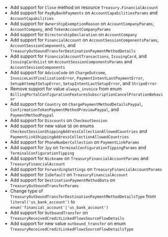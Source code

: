 * Add support for `Close` method on resource `Treasury.FinancialAccount`
* Add support for `PayByBankPayments` on `AccountCapabilitiesParams` and `AccountCapabilities`
* Add support for `OwnershipExemptionReason` on `AccountCompanyParams`, `AccountCompany`, and `TokenAccountCompanyParams`
* Add support for `DirectorshipDeclaration` on `AccountCompany`
* Add support for `FinancialAccount` on `AccountSessionComponentsParams`, `AccountSessionComponents`, and `TreasuryOutboundTransferDestinationPaymentMethodDetails`
* Add support for `FinancialAccountTransactions`, `IssuingCard`, and `IssuingCardsList` on `AccountSessionComponentsParams` and `AccountSessionComponents`
* Add support for `AdviceCode` on `ChargeOutcome`, `InvoiceLastFinalizationError`, `PaymentIntentLastPaymentError`, `SetupAttemptSetupError`, `SetupIntentLastSetupError`, and `StripeError`
* Remove support for value `always_invoice` from enum `BillingPortalConfigurationFeaturesSubscriptionCancelProrationBehavior`
* Add support for `Country` on `ChargePaymentMethodDetailsPaypal`, `ConfirmationTokenPaymentMethodPreviewPaypal`, and `PaymentMethodPaypal`
* Add support for `Discounts` on `CheckoutSession`
* Add support for new value `SD` on enums `CheckoutSessionShippingAddressCollectionAllowedCountries` and `PaymentLinkShippingAddressCollectionAllowedCountries`
* Add support for `PhoneNumberCollection` on `PaymentLinkParams`
* Add support for `Jpy` on `TerminalConfigurationTippingParams` and `TerminalConfigurationTipping`
* Add support for `Nickname` on `TreasuryFinancialAccountParams` and `TreasuryFinancialAccount`
* Add support for `ForwardingSettings` on `TreasuryFinancialAccountParams`
* Add support for `IsDefault` on `TreasuryFinancialAccount`
* Add support for `DestinationPaymentMethodData` on `TreasuryOutboundTransferParams`
* Change type of `TreasuryOutboundTransferDestinationPaymentMethodDetailsType` from `literal('us_bank_account')` to `enum('financial_account'|'us_bank_account')`
* Add support for `OutboundTransfer` on `TreasuryReceivedCreditLinkedFlowsSourceFlowDetails`
* Add support for new value `outbound_transfer` on enum `TreasuryReceivedCreditLinkedFlowsSourceFlowDetailsType`